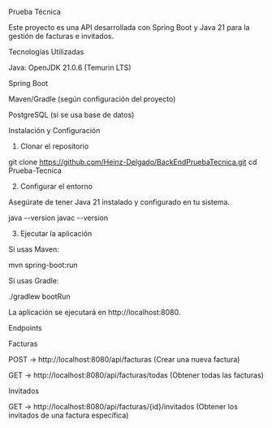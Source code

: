Prueba Técnica

Este proyecto es una API desarrollada con Spring Boot y Java 21 para la gestión de facturas e invitados.

Tecnologías Utilizadas

Java: OpenJDK 21.0.6 (Temurin LTS)

Spring Boot

Maven/Gradle (según configuración del proyecto)

PostgreSQL (si se usa base de datos)

Instalación y Configuración

1. Clonar el repositorio

 git clone https://github.com/Heinz-Delgado/BackEndPruebaTecnica.git
 cd Prueba-Tecnica

2. Configurar el entorno

Asegúrate de tener Java 21 instalado y configurado en tu sistema.

 java --version
 javac --version

3. Ejecutar la aplicación

Si usas Maven:

 mvn spring-boot:run

Si usas Gradle:

 ./gradlew bootRun

La aplicación se ejecutará en http://localhost:8080.

Endpoints

Facturas

POST → http://localhost:8080/api/facturas (Crear una nueva factura)

GET → http://localhost:8080/api/facturas/todas (Obtener todas las facturas)

Invitados

GET → http://localhost:8080/api/facturas/{id}/invitados (Obtener los invitados de una factura específica)
